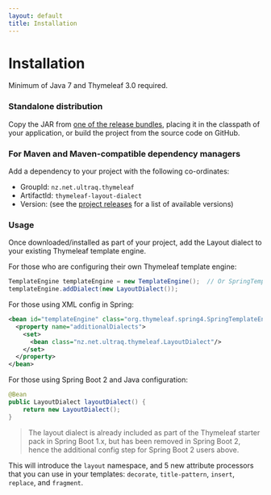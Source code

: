```yaml
---
layout: default
title: Installation
---
```


Installation
============

Minimum of Java 7 and Thymeleaf 3.0 required.


### Standalone distribution

Copy the JAR from [one of the release bundles](https://github.com/ultraq/thymeleaf-layout-dialect/releases),
placing it in the classpath of your application, or build the project from the
source code on GitHub.


### For Maven and Maven-compatible dependency managers

Add a dependency to your project with the following co-ordinates:

 - GroupId: `nz.net.ultraq.thymeleaf`
 - ArtifactId: `thymeleaf-layout-dialect`
 - Version: (see the [project releases](https://github.com/ultraq/thymeleaf-layout-dialect/releases)
   for a list of available versions)


### Usage

Once downloaded/installed as part of your project, add the Layout dialect to
your existing Thymeleaf template engine.

For those who are configuring their own Thymeleaf template engine:

```java
TemplateEngine templateEngine = new TemplateEngine();  // Or SpringTemplateEngine for Spring
templateEngine.addDialect(new LayoutDialect());
```

For those using XML config in Spring:

```xml
<bean id="templateEngine" class="org.thymeleaf.spring4.SpringTemplateEngine">
  <property name="additionalDialects">
    <set>
      <bean class="nz.net.ultraq.thymeleaf.LayoutDialect"/>
    </set>
  </property>
</bean>
```

For those using Spring Boot 2 and Java configuration:

```java
@Bean
public LayoutDialect layoutDialect() {
	return new LayoutDialect();
}
```

> The layout dialect is already included as part of the Thymeleaf starter pack
> in Spring Boot 1.x, but has been removed in Spring Boot 2, hence the
> additional config step for Spring Boot 2 users above.

This will introduce the `layout` namespace, and 5 new attribute processors that
you can use in your templates: `decorate`, `title-pattern`, `insert`, `replace`,
and `fragment`.
